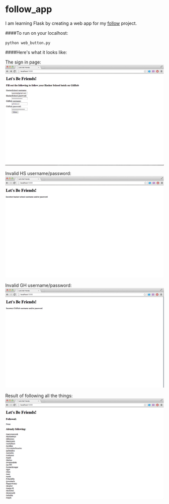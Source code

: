 follow_app
==========

I am learning Flask by creating a web app for my [follow](https://github.com/einashaddad/follow) project. 

####To run on your localhost:

    python web_button.py

####Here's what it looks like:

The sign in page:
![Sign in Page](https://github.com/einashaddad/follow_app/blob/master/screenshots/fill_in.png?raw=true)

Invalid HS username/password:
![Invalid HS username/password](https://github.com/einashaddad/follow_app/blob/master/screenshots/incorrect_hs.png?raw=true)

Invalid GH username/password:
![Invalid GH username/password](https://github.com/einashaddad/follow_app/blob/master/screenshots/incorrect_gh.png?raw=true)

Result of following all the things:
![Followed:](https://github.com/einashaddad/follow_app/blob/master/screenshots/followed.png?raw=true)
